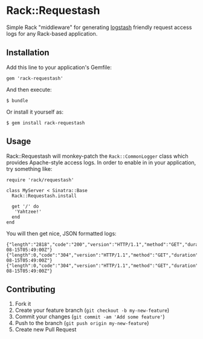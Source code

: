 # Rack::Requestash

Simple Rack "middleware" for generating [logstash](http://logstash.net/)
friendly request access logs for any Rack-based application.

## Installation

Add this line to your application's Gemfile:

    gem 'rack-requestash'

And then execute:

    $ bundle

Or install it yourself as:

    $ gem install rack-requestash

## Usage

Rack::Requestash will monkey-patch the `Rack::CommonLogger` class which
provides Apache-style access logs. In order to enable in in your application,
try something like:


    require 'rack/requestash'

    class MyServer < Sinatra::Base
      Rack::Requestash.install

      get '/' do
       'Yahtzee!'
      end
    end


You will then get nice, JSON formatted logs:


    {"length":"2818","code":"200","version":"HTTP/1.1","method":"GET","duration":0.280802331,"query":"","path":"/","ip":"127.0.0.1","user":null,"timestamp":"2013-08-15T05:49:00Z"}
    {"length":0,"code":"304","version":"HTTP/1.1","method":"GET","duration":0.035969114,"query":"","path":"/javascripts/vendor.js","ip":"127.0.0.1","user":null,"timestamp":"2013-08-15T05:49:00Z"}
    {"length":0,"code":"304","version":"HTTP/1.1","method":"GET","duration":0.069988507,"query":"","path":"/javascripts/i18n/en.js","ip":"127.0.0.1","user":null,"timestamp":"2013-08-15T05:49:00Z"}


## Contributing

1. Fork it
2. Create your feature branch (`git checkout -b my-new-feature`)
3. Commit your changes (`git commit -am 'Add some feature'`)
4. Push to the branch (`git push origin my-new-feature`)
5. Create new Pull Request
